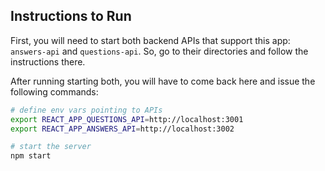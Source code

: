 ## Instructions to Run

First, you will need to start both backend APIs that support this app: `answers-api` and `questions-api`. So, go to their directories and follow the instructions there.

After running starting both, you will have to come back here and issue the following commands:

```bash
# define env vars pointing to APIs
export REACT_APP_QUESTIONS_API=http://localhost:3001
export REACT_APP_ANSWERS_API=http://localhost:3002

# start the server
npm start
```
